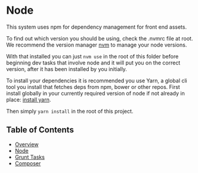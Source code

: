 # Node

This system uses npm for dependency management for front end assets. 

To find out which version you should be using, check the .nvmrc file at root. We recommend the version manager [nvm](https://github.com/creationix/nvm) to manage your node versions.
 
 With that installed you can just `nvm use` in the root of this folder before beginning dev tasks that involve node and it will put you on the correct version, after it has been installed by you initially.
 
To install your dependencies it is recommended you use Yarn, a global cli tool you install that fetches deps from npm, bower or other repos. First install globally in your currently required version of node if not already in place: [install yarn](https://yarnpkg.com/en/docs/install).

Then simply `yarn install` in the root of this project.
 
 ## Table of Contents
 
* [Overview](/docs/build/README.md)
* [Node](/docs/build/node.md)
* [Grunt Tasks](/docs/build/grunt.md)
* [Composer](/docs/build/composer.md)